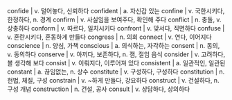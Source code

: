 confide	| v. 털어놓다, 신뢰하다
confident	| a. 자신감 있는
confine	| v. 국한시키다, 한정하다, n. 경계
confirm	| v. 사실임을 보여주다, 확인해 주다
conflict	| n. 충돌, v. 상충하다
conform	| v. 따르다, 일치시키다
confront	| v. 맞서다, 직면하다
confuse	| v. 혼란시키다, 혼동하게 만들다
congress	| n. 의회
connect	| v. 연다, 이어지다
conscience	| n. 양심, 가책
conscious	| a. 의식하는, 자각하는
consent	| n. 동의, v. 동의하다
conserve	| v. 아끼다, 보존하다, n. 잼, 절임 음식
consider	| v. 고려하다, 볼 생각해 보다
consist	| v. 이뤄지다, 이루어져 있다
consistent	| a. 일관적인, 일관된
constant	| a. 끊임없는, n. 상수
constitute	| v. 구성하다, 구성하다
constitution	| n. 헌법, 체질, 구성
constrain	| v. ~하게 만들다, 강요하다
construct	| v. 건설하다, n. 구성 개념
construction	| n. 건설, 공사
consult	| v. 상담하다, 상의하다
